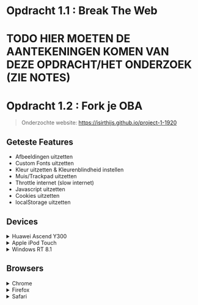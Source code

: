 # Opdracht 1.1 : Break The Web

# TODO HIER MOETEN DE AANTEKENINGEN KOMEN VAN DEZE OPDRACHT/HET ONDERZOEK (ZIE NOTES)



# Opdracht 1.2 : Fork je OBA

>Onderzochte website: https://isirthijs.github.io/project-1-1920


## Geteste Features 

* Afbeeldingen uitzetten
* Custom Fonts uitzetten
* Kleur uitzetten & Kleurenblindheid instellen
* Muis/Trackpad uitzetten
* Throttle internet (slow internet)
* Javascript uitzetten
* Cookies uitzetten
* localStorage uitzetten





## Devices

<details><summary>Huawei Ascend Y300</summary>

Device : Huawei Ascend Y300

Browser : Android Browser 

OS : | running Android 4.1.1

>UA : Mozilla/5.0 (Linux; U; Android 4.1.1; nl-nl; HUAWEI Y300-0100 Build/HuaweiY300-0100) AppleWebKit/534.30 (KHTML, like Gecko) Version/4.0 Mobile Safari/534.30


Het onderzoeken van dit toestel is niet gelukt, want we konden geen verbinding maken met de website zelf. De website staat gehost op `github-pages`; Wanneer we op google op github zochten kregen we gewoon resultaten dus het lag niet aan de internet-verbinding. Maar als we dan op een link naar github klikte dan kregen we een melding/pop-up: `could not connect with secure server`. Vervolgens werd je herleid naar de google-search pagina.

We hebben dit probleem niet kunnen verhelpen en uiteindelijk is het niet opgelost.

</details>



<details><summary>Apple iPod Touch</summary>

Device : Apple iPod Touch

Browser : Safari 

OS : running iOS 5.0.1

>UA : Mozilla/5.0 (iPod; CPU iPhone OS 5_0_1 like MacOS X) AppleWebKit/534.46 (KHTML, like Gecko) Version/5.1 Mobile/9A405 Safari/7534.48.3


Het onderzoeken van dit toestel is niet gelukt, want we konden geen verbinding maken met de website zelf. De website staat gehost op `github-pages`; Wanneer we op google op github zochten kregen we gewoon resultaten dus het lag niet aan de internet-verbinding. Maar als we dan op een link naar github klikte dan kregen we een melding/pop-up: `could not connect with secure server`. Vervolgens werd je herleid naar de google-search pagina.

We hebben dit probleem niet kunnen verhelpen en uiteindelijk is het niet opgelost.

</details>



<details><summary>Windows RT 8.1</summary>

Device : Windows RT 8.1

Browser : Internet Explorer 11.0

OS : Windows 

>UA : Mozilla/5.0 (Windows NT 6.3; ARM; Trident/7.0; Touch; .MET4.OE; NET4.OC; Tablet PC 2.0; rv:11:0) like Gecko 


Bij het onderzoeken van de website kwamen we al snel achter een probleem; JS ES6 modules worden niet gesupport in IE 11.0! In de JS code worden meteen als eerste de verschillende modules geimporteerd, dit betekent dat het bij de eerste regel JS al fout gaat.

TODO: HIER MOET DE CANIUSE IMAGE KOMEN OVER MODULES IN IE 11.0!

</details>






## Browsers

<details><summary>Chrome</summary>

Browser (version) : Chrome 80

Device : macOS Catalina 10.15

>UA : Mozilla/5.0 (Macintosh; Intel Mac OS X 10_15_1) AppleWebKit/537.36 (KHTML, like Gecko) Chrome/80.0.3987.132 Safari/537.36

**Afbeeldingen uitzetten**

Mijn OBA website heeft bijna afbeeldingen; alleen een logo & custom checkbox indicators. Deze zijn allemaal weg. De inputs zijn nog steeds te gebruiken omdat de `:checked` state een zwaardere `font-weight` heeft, dit verschil is moeilijk te zien en valt niet op maar is in theorie functioneel. 

De loading state bevat ook een plaatje maar dit zijn HTML elementen die vormgegeven zijn en zijn dus nog zichtbaar!

**Custom Fonts uitzetten**

>Er worden geen custom fonts gebruikt op mijn website; verder zijn er fallbacks voor alle fonts (Arial, Helvetica, sans-serif)

**Kleur uitzetten & Kleurenblindheid instellen**


**Muis/Trackpad uitzetten**

Je kan de volledige website door navigeren met `tab`; het enige probleem is dat er geen visuele feedback is omdat `*:focus { outline: none; }` in de CSS staat. Verder is de setup zo gemaakt dat het over de oude content geplaatst is met een `z-index`, de oude content is echter nogsteeds toegankelijk dmv `tab` dit betekent dat de gebruiker dus al naar pagina's kan navigeren door de header te gebruiken met `tab`.

**Throttle internet (slow internet)**


**Javascript uitzetten**


**Cookies uitzetten**


**localStorage uitzetten**


</details>





<details><summary>Firefox</summary>

Browser (version) : Firefox 74.0

Device : macOS Catalina 10.15

>UA : Mozilla/5.0 (Macintosh; Intel Mac OS X 10.15; rv:74.0) Gecko/20100101 Firefox/74.0


**Afbeeldingen uitzetten**


**Custom Fonts uitzetten**

>Er worden geen custom fonts gebruikt op mijn website; verder zijn er fallbacks voor alle fonts (Arial, Helvetica, sans-serif)

**Kleur uitzetten & Kleurenblindheid instellen**


**Muis/Trackpad uitzetten**


**Throttle internet (slow internet)**


**Javascript uitzetten**


**Cookies uitzetten**


**localStorage uitzetten**

</details>



<details><summary>Safari</summary>

Browser (version) : Safari 13.0.3

Device : macOS Catalina 10.15

>UA : Mozilla/5.0 (Macintosh; Intel Mac OS X 10_15_1) AppleWebKit/605.1.15 (KHTML, like Gecko) Version/13.0.3 Safari/605.1.15


**Afbeeldingen uitzetten**


**Custom Fonts uitzetten**

>Er worden geen custom fonts gebruikt op mijn website; verder zijn er fallbacks voor alle fonts (Arial, Helvetica, sans-serif)

**Kleur uitzetten & Kleurenblindheid instellen**


**Muis/Trackpad uitzetten**


**Throttle internet (slow internet)**


**Javascript uitzetten**


**Cookies uitzetten**


**localStorage uitzetten**

</details>